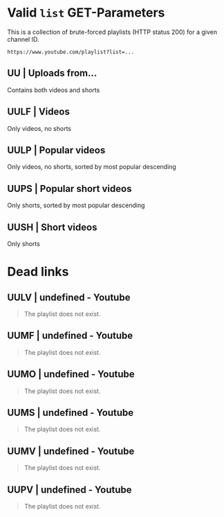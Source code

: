 # Valid `list` GET-Parameters
This is a collection of brute-forced playlists (HTTP status 200) for a given channel ID.

```
https://www.youtube.com/playlist?list=...
```

## UU | Uploads from...
Contains both videos and shorts

## UULF | Videos
Only videos, no shorts

## UULP | Popular videos
Only videos, no shorts, sorted by most popular descending

## UUPS | Popular short videos
Only shorts, sorted by most popular descending

## UUSH | Short videos
Only shorts

# Dead links

## UULV | undefined - Youtube
> The playlist does not exist.

## UUMF | undefined - Youtube
> The playlist does not exist.

## UUMO | undefined - Youtube
> The playlist does not exist.

## UUMS | undefined - Youtube
> The playlist does not exist.

## UUMV | undefined - Youtube
> The playlist does not exist.

## UUPV | undefined - Youtube
> The playlist does not exist.
